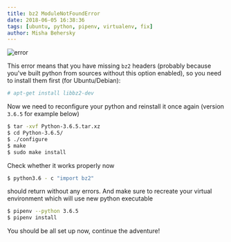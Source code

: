 ```yaml
---
title: bz2 ModuleNotFoundError
date: 2018-06-05 16:38:36
tags: [ubuntu, python, pipenv, virtualenv, fix]
author: Misha Behersky
---
```


![error](/img/article/7e0e1cbd8d1d3c458a9c036e01f569be.png)

This error means that you have missing `bz2` headers (probably because you've built python from sources without this option enabled), so you need to install them first (for Ubuntu/Debian):
```bash
# apt-get install libbz2-dev
```
Now we need to reconfigure your python and reinstall it once again (version `3.6.5` for example below)
```bash
$ tar -xvf Python-3.6.5.tar.xz
$ cd Python-3.6.5/
$ ./configure
$ make
$ sudo make install
```
Check whether it works properly now
```bash
$ python3.6 - c "import bz2"
```
should return without any errors. And make sure to recreate your virtual environment which will use new python executable
```bash
$ pipenv --python 3.6.5
$ pipenv install
```
You should be all set up now, continue the adventure!